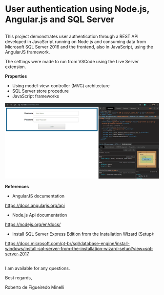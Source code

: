 # User authentication using Node.js, Angular.js and SQL Server

##
This project demonstrates user authentication through a REST API developed in JavaScript running on Node.js and consuming data from Microsoft SQL Server 2016 and the frontend, also in JavaScript, using the AngularJS framework.

The settings were made to run from VSCode using the Live Server extension.

__Properties__
* Using model-view-controller (MVC) architecture
* SQL Server store procedure
* JavaScript frameworks

![](preview.gif)

__References__

* AngularJS documentation

https://docs.angularjs.org/api

* Node.js Api documentation 

https://nodejs.org/en/docs/

* Install SQL Server Express Edition from the Installation Wizard (Setup):

https://docs.microsoft.com/pt-br/sql/database-engine/install-windows/install-sql-server-from-the-installation-wizard-setup?view=sql-server-2017


##
 I am available for any questions.

 Best regards, 

 Roberto de Figueiredo Minelli
